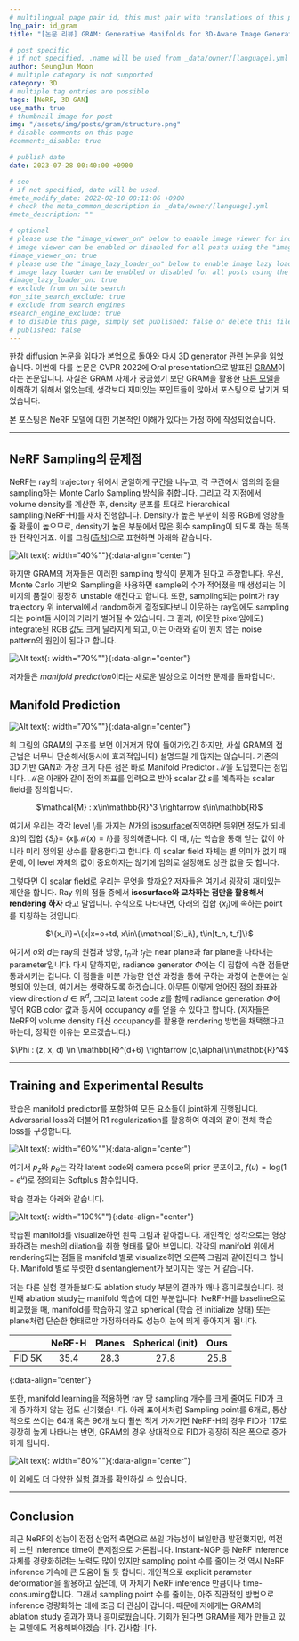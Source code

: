 ```yaml
---
# multilingual page pair id, this must pair with translations of this page. (This name must be unique)
lng_pair: id_gram
title: "[논문 리뷰] GRAM: Generative Manifolds for 3D-Aware Image Generation"

# post specific
# if not specified, .name will be used from _data/owner/[language].yml
author: SeungJun Moon
# multiple category is not supported
category: 3D
# multiple tag entries are possible
tags: [NeRF, 3D GAN]
use_math: true
# thumbnail image for post
img: "/assets/img/posts/gram/structure.png"
# disable comments on this page
#comments_disable: true

# publish date
date: 2023-07-28 00:40:00 +0900

# seo
# if not specified, date will be used.
#meta_modify_date: 2022-02-10 08:11:06 +0900
# check the meta_common_description in _data/owner/[language].yml
#meta_description: ""

# optional
# please use the "image_viewer_on" below to enable image viewer for individual pages or posts (_posts/ or [language]/_posts folders).
# image viewer can be enabled or disabled for all posts using the "image_viewer_posts: true" setting in _data/conf/main.yml.
#image_viewer_on: true
# please use the "image_lazy_loader_on" below to enable image lazy loader for individual pages or posts (_posts/ or [language]/_posts folders).
# image lazy loader can be enabled or disabled for all posts using the "image_lazy_loader_posts: true" setting in _data/conf/main.yml.
#image_lazy_loader_on: true
# exclude from on site search
#on_site_search_exclude: true
# exclude from search engines
#search_engine_exclude: true
# to disable this page, simply set published: false or delete this file
# published: false
---
```


<!-- outline-start -->

한참 diffusion 논문을 읽다가 본업으로 돌아와 다시 3D generator 관련 논문을 읽었습니다. 이번에 다룰 논문은 CVPR 2022에 Oral presentation으로 발표된 [GRAM](https://arxiv.org/abs/2112.08867)이라는 논문입니다. 사실은 GRAM 자체가 궁금했기 보단 GRAM을 활용한 [다른 모델](https://arxiv.org/abs/2210.06465)을 이해하기 위해서 읽었는데, 생각보다 재미있는 포인트들이 많아서 포스팅으로 남기게 되었습니다.

본 포스팅은 NeRF 모델에 대한 기본적인 이해가 있다는 가정 하에 작성되었습니다.

<!-- outline-end -->

***

## NeRF Sampling의 문제점

NeRF는 ray의 trajectory 위에서 균일하게 구간을 나누고, 각 구간에서 임의의 점을 sampling하는 Monte Carlo Sampling 방식을 취합니다. 그리고 각 지점에서 volume density를 계산한 후, density 분포를 토대로 hierarchical sampling(NeRF-H)를 재차 진행합니다. Density가 높은 부분이 최종 RGB에 영향을 줄 확률이 높으므로, density가 높은 부분에서 많은 횟수 sampling이 되도록 하는 똑똑한 전략인거죠. 이를 그림([출처](https://jaminfong.cn/neusample/))으로 표현하면 아래와 같습니다.

![Alt text](/assets/img/posts/gram/sampling_nerf.png){: width="40%""}{:data-align="center"}

하지만 GRAM의 저자들은 이러한 sampling 방식이 문제가 된다고 주장합니다. 우선, Monte Carlo 기반의 Sampling을 사용하면 sample의 수가 적어졌을 때 생성되는 이미지의 품질이 굉장히 unstable 해진다고 합니다. 또한, sampling되는 point가 ray trajectory 위 interval에서 random하게 결정되다보니 이웃하는 ray임에도 sampling되는 point들 사이의 거리가 벌어질 수 있습니다. 그 결과, (이웃한 pixel임에도) integrate된 RGB 값도 크게 달라지게 되고, 이는 아래와 같이 원치 않는 noise pattern의 원인이 된다고 합니다.

![Alt text](/assets/img/posts/gram/noise_nerf.png){: width="70%""}{:data-align="center"}

저자들은 *manifold prediction*이라는 새로운 발상으로 이러한 문제를 돌파합니다.

## Manifold Prediction

![Alt text](/assets/img/posts/gram/structure.png){: width="70%""}{:data-align="center"}

위 그림의 GRAM의 구조를 보면 이거저거 많이 들어가있긴 하지만, 사실 GRAM의 접근법은 너무나 단순해서(동시에 효과적입니다) 설명드릴 게 많지는 않습니다. 기존의 3D 기반 GAN과 가장 크게 다른 점은 바로 Manifold Predictor $\mathcal{M}$을 도입했다는 점입니다. $\mathcal{M}$은 아래와 같이 점의 좌표를 입력으로 받아 scalar 값 $s$를 예측하는 scalar field를 정의합니다.

<div align="center">
$\mathcal{M} : x\in\mathbb{R}^3 \rightarrow s\in\mathbb{R}$
</div>

여기서 우리는 각각 level ${l_i}$를 가지는 $N$개의 [isosurface](https://en.wikipedia.org/wiki/Isosurface)(직역하면 등위면 정도가 되네요)의 집합 $\lbrace S_i\rbrace =$ $\lbrace x\|\mathcal{M}(x)=l_{i}\rbrace$를 정의해줍니다. 이 때, $l_i$는 학습을 통해 얻는 값이 아니라 미리 정의된 상수를 활용한다고 합니다. 이 scalar field 자체는 별 의미가 없기 때문에, 이 level 자체의 값이 중요하지는 않기에 임의로 설정해도 상관 없을 듯 합니다.

그렇다면 이 scalar field로 우리는 무엇을 할까요? 저자들은 여기서 굉장히 재미있는 제안을 합니다. Ray 위의 점들 중에서 **isosurface와 교차하는 점만을 활용해서 rendering 하자** 라고 말입니다. 수식으로 나타내면, 아래의 집합 $\{x_{i}\}$에 속하는 point를 지칭하는 것입니다.

<div align="center">
$\{x_i\}=\{x|x=o+td, x\in\{\mathcal{S}_i\}, t\in[t_n, t_f]\}$
</div>

여기서 $o$와 $d$는 ray의 원점과 방향, $t_n$과 $t_f$는 near plane과 far plane을 나타내는 parameter입니다. 다시 말하지만, radiance generator $\Phi$에는 이 집합에 속한 점들만 통과시키는 겁니다. 이 점들을 미분 가능한 연산 과정을 통해 구하는 과정이 논문에는 설명되어 있는데, 여기서는 생략하도록 하겠습니다. 아무튼 이렇게 얻어진 점의 좌표와 view direction $d\in\mathbb{R}^d$, 그리고 latent code $z$를 함께 radiance generation $\Phi$에 넣어 RGB color 값과 동시에 occupancy $\alpha$를 얻을 수 있다고 합니다. (저자들은 NeRF의 volume density 대신 occupancy를 활용한 rendering 방법을 채택했다고 하는데, 정확한 이유는 모르겠습니다.)

<div align="center">
$\Phi : (z, x, d) \in \mathbb{R}^(d+6) \rightarrow (c,\alpha)\in\mathbb{R}^4$
</div>

***

## Training and Experimental Results

학습은 manifold predictor를 포함하여 모든 요소들이 joint하게 진행됩니다. Adversarial loss와 더불어 R1 regularization를 활용하여 아래와 같이 전체 학습 loss를 구성합니다.

![Alt text](/assets/img/posts/gram/loss.png){: width="60%""}{:data-align="center"}

여기서 $p_{z}$와 $p_\theta$는 각각 latent code와 camera pose의 prior 분포이고, $f(u)=\text{log}(1+e^u)$로 정의되는 Softplus 함수입니다.

학습 결과는 아래와 같습니다.

![Alt text](/assets/img/posts/gram/manifold.png){: width="100%""}{:data-align="center"}

학습된 manifold를 visualize하면 왼쪽 그림과 같아집니다. 개인적인 생각으로는 형상화하려는 mesh의 dilation을 취한 형태를 닮아 보입니다. 각각의 manifold 위에서 rendering되는 점들을 manifold 별로 visualize하면 오른쪽 그림과 같아진다고 합니다. Manifold 별로 뚜렷한 disentanglement가 보이지는 않는 거 같습니다.

저는 다른 실험 결과들보다도 ablation study 부분의 결과가 꽤나 흥미로웠습니다. 첫 번째 ablation study는 manifold 학습에 대한 부분입니다. NeRF-H를 baseline으로 비교했을 때, manifold를 학습하지 않고 spherical (학습 전 initialize 상태) 또는 plane처럼 단순한 형태로만 가정하더라도 성능이 눈에 띄게 좋아지게 됩니다.

|        | NeRF-H | Planes | Spherical (init) | Ours |
| ------ | :----: | :----: | :--------------: | :--: |
| FID 5K | 35.4   |   28.3 |        27.8      | 25.8 |
{:data-align="center"}

또한, manifold learning을 적용하면 ray 당 sampling 개수를 크게 줄여도 FID가 크게 증가하지 않는 점도 신기했습니다. 아래 표에서처럼 Sampling point를 6개로, 통상적으로 쓰이는 64개 혹은 96개 보다 훨씬 적게 가져가면 NeRF-H의 경우 FID가 117로 굉장히 높게 나타나는 반면, GRAM의 경우 상대적으로 FID가 굉장히 작은 폭으로 증가하게 됩니다.

![Alt text](/assets/img/posts/gram/ablation.png){: width="80%""}{:data-align="center"}

이 외에도 더 다양한 [실험 결과](https://yudeng.github.io/GRAM/)를 확인하실 수 있습니다.

***

## Conclusion

최근 NeRF의 성능이 점점 산업적 측면으로 쓰일 가능성이 보일만큼 발전했지만, 여전히 느린 inference time이 문제점으로 거론됩니다. Instant-NGP 등 NeRF inference 자체를 경량화하려는 노력도 많이 있지만 sampling point 수를 줄이는 것 역시 NeRF inference 가속에 큰 도움이 될 듯 합니다. 개인적으로 explicit parameter deformation을 활용하고 싶은데, 이 자체가 NeRF inference 만큼이나 time-consuming합니다. 그래서 sampling point 수를 줄이는, 아주 직관적인 방법으로 inference 경량화하는 데에 조금 더 관심이 갑니다. 때문에 저에게는 GRAM의 ablation study 결과가 꽤나 흥미로웠습니다. 기회가 된다면 GRAM을 제가 만들고 있는 모델에도 적용해봐야겠습니다. 감사합니다.